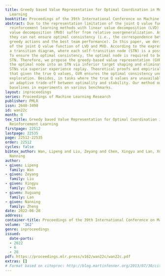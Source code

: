 ```yaml
---
title: Greedy based Value Representation for Optimal Coordination in Multi-agent Reinforcement
  Learning
booktitle: Proceedings of the 39th International Conference on Machine Learning
abstract: Due to the representation limitation of the joint Q value function, multi-agent
  reinforcement learning methods with linear value decomposition (LVD) or monotonic
  value decomposition (MVD) suffer from relative overgeneralization. As a result,
  they can not ensure optimal consistency (i.e., the correspondence between individual
  greedy actions and the best team performance). In this paper, we derive the expression
  of the joint Q value function of LVD and MVD. According to the expression, we draw
  a transition diagram, where each self-transition node (STN) is a possible convergence.
  To ensure the optimal consistency, the optimal node is required to be the unique
  STN. Therefore, we propose the greedy-based value representation (GVR), which turns
  the optimal node into an STN via inferior target shaping and eliminates the non-optimal
  STNs via superior experience replay. Theoretical proofs and empirical results demonstrate
  that given the true Q values, GVR ensures the optimal consistency under sufficient
  exploration. Besides, in tasks where the true Q values are unavailable, GVR achieves
  an adaptive trade-off between optimality and stability. Our method outperforms state-of-the-art
  baselines in experiments on various benchmarks.
layout: inproceedings
series: Proceedings of Machine Learning Research
publisher: PMLR
issn: 2640-3498
id: wan22c
month: 0
tex_title: Greedy based Value Representation for Optimal Coordination in Multi-agent
  Reinforcement Learning
firstpage: 22512
lastpage: 22535
page: 22512-22535
order: 22512
cycles: false
bibtex_author: Wan, Lipeng and Liu, Zeyang and Chen, Xingyu and Lan, Xuguang and Zheng,
  Nanning
author:
- given: Lipeng
  family: Wan
- given: Zeyang
  family: Liu
- given: Xingyu
  family: Chen
- given: Xuguang
  family: Lan
- given: Nanning
  family: Zheng
date: 2022-06-28
address:
container-title: Proceedings of the 39th International Conference on Machine Learning
volume: '162'
genre: inproceedings
issued:
  date-parts:
  - 2022
  - 6
  - 28
pdf: https://proceedings.mlr.press/v162/wan22c/wan22c.pdf
extras: []
# Format based on citeproc: http://blog.martinfenner.org/2013/07/30/citeproc-yaml-for-bibliographies/
---
```

